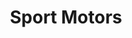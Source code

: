 ---
title: "Sport Motors"
url: /san-juan-de-los-morros/sport-motors/
shop: reparación de automóviles
---
